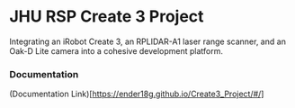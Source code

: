 # JHU RSP Create 3 Project
Integrating an iRobot Create 3, an RPLIDAR-A1 laser range scanner, and an Oak-D Lite camera into a cohesive development platform. 

### Documentation
(Documentation Link)[https://ender18g.github.io/Create3_Project/#/]
